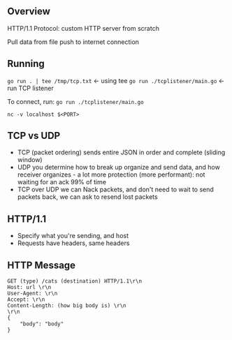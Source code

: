 ## Overview
HTTP/1.1 Protocol: custom HTTP server from scratch

Pull data from file push to internet connection

## Running 
`go run . | tee /tmp/tcp.txt` <- using tee
`go run ./tcplistener/main.go` <- run TCP listener

To connect, run:
`go run ./tcplistener/main.go`

`nc -v localhost $<PORT>`

## TCP vs UDP
- TCP (packet ordering) sends entire JSON in order and complete (sliding window)
- UDP you determine how to break up organize and send data, and how receiver organizes - a lot more protection (more performant): not waiting for an ack 99% of time
- TCP over UDP we can Nack packets, and don't need to wait to send packets back, we can ask to resend lost packets

## HTTP/1.1
- Specify what you're sending, and host
- Requests have headers, same headers

## HTTP Message
    GET (type) /cats (destination) HTTP/1.1\r\n
    Host: url \r\n
    User-Agent: \r\n
    Accept: \r\n
    Content-Length: (how big body is) \r\n
    \r\n
    {
        "body": "body"
    }

